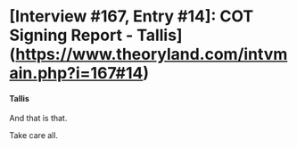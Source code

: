 # [Interview #167, Entry #14]: COT Signing Report - Tallis](https://www.theoryland.com/intvmain.php?i=167#14)

#### Tallis

And that is that.

Take care all.

